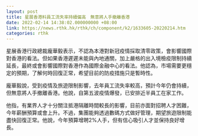 ```yaml
---
layout: post
title: 星展香港料員工流失率持續偏高　無意將人手撤離香港
date: 2022-02-14 14:38:02.000000000 +08:00
link: https://news.rthk.hk/rthk/ch/component/k2/1633605-20220214.htm
categories: rthk
---
```


星展香港行政總裁龐華毅表示，不認為本港對新冠疫情採取清零政策，會影響國際對香港的看法。但如果香港遲遲未能與內地通關，加上嚴格的出入境檢疫限制持續延長，最終或會影響國際對香港作為國際金融中心的看法。他認為，市場需要更穩定的預期，了解何時回復正常，希望目前的防疫措施只是暫時性。

龐華毅說，受到疫情及旅遊限制影響，去年員工流失率較高，預計今年仍會持續，但無意將人手撤離香港。他說，自第五波疫情爆發，已安排近半員工在家工作。

他指，有業界人才十分關注抵港隔離時間較長的影響，目前亦面對招聘人才困難，今年薪酬預算或會上升。不過，集團能夠透過數碼方式做好管理，期望旅遊限制能盡快回復正常。他說，今年預算增聘2%人手，但有信心吸引人才並保持良好增長。
